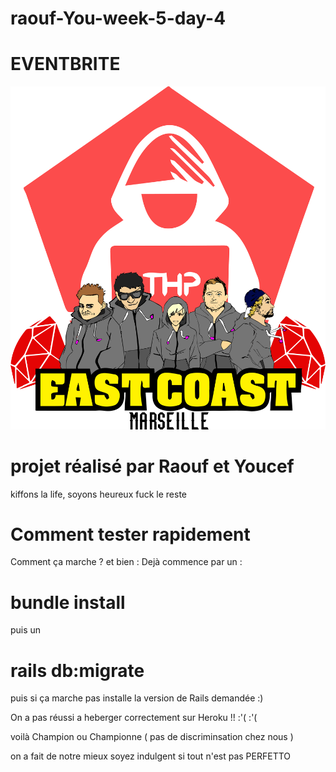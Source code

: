 # raouf-You-week-5-day-4


# EVENTBRITE 

![alt tag](3.png)

# projet réalisé par Raouf et Youcef 
kiffons la life, soyons heureux fuck le reste

# Comment tester rapidement 
Comment ça marche ? et bien :
Dejà commence par un : <br>
# bundle install <br>
puis un <br>
# rails db:migrate <br>

puis si ça marche pas installe la version de Rails demandée :)

On a pas réussi a heberger correctement sur Heroku !! :'( :'(

voilà Champion ou Championne ( pas de discriminsation chez nous )



on a fait de notre mieux soyez indulgent si tout n'est pas PERFETTO

